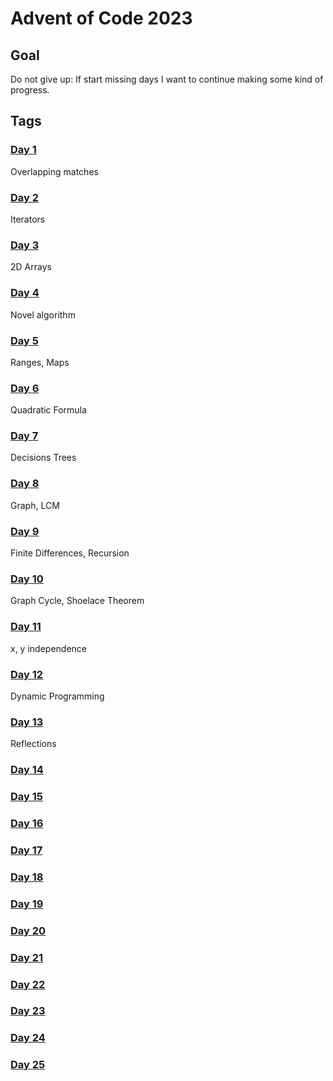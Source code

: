 # Advent of Code 2023

## Goal

Do not give up: If start missing days I want to continue making some kind of progress.

## Tags

### [Day 1](day1/README.md)

Overlapping matches

### [Day 2](day2/README.md)

Iterators

### [Day 3](day3/README.md)

2D Arrays

### [Day 4](day4/README.md)

Novel algorithm

### [Day 5](day5/README.md)

Ranges, Maps

### [Day 6](day6/README.md)

Quadratic Formula

### [Day 7](day7/README.md)

Decisions Trees

### [Day 8](day8/README.md)

Graph, LCM

### [Day 9](day9/README.md)

Finite Differences, Recursion

### [Day 10](day10/README.md)

Graph Cycle, Shoelace Theorem

### [Day 11](day11/README.md)

x, y independence

### [Day 12](day12/README.md)

Dynamic Programming

### [Day 13](day13/README.md)

Reflections

### [Day 14](day14/README.md)

### [Day 15](day15/README.md)

### [Day 16](day16/README.md)

### [Day 17](day17/README.md)

### [Day 18](day18/README.md)

### [Day 19](day19/README.md)

### [Day 20](day20/README.md)

### [Day 21](day21/README.md)

### [Day 22](day22/README.md)

### [Day 23](day23/README.md)

### [Day 24](day24/README.md)

### [Day 25](day25/README.md)
